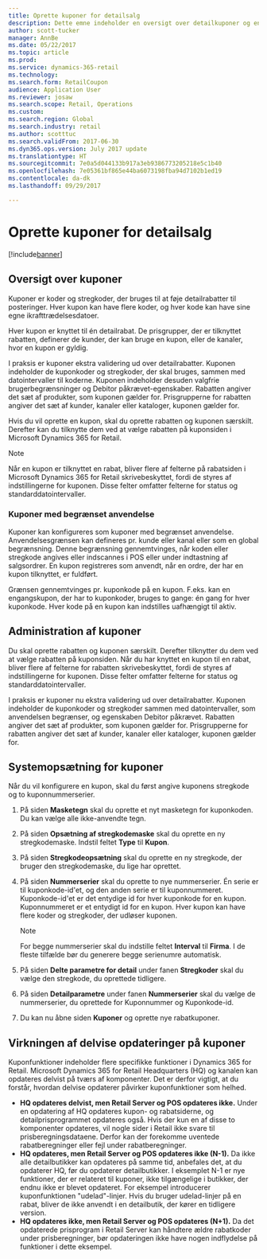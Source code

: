 ```yaml
---
title: Oprette kuponer for detailsalg
description: Dette emne indeholder en oversigt over detailkuponer og en beskrivelse af, hvordan de konfigureres.
author: scott-tucker
manager: AnnBe
ms.date: 05/22/2017
ms.topic: article
ms.prod: 
ms.service: dynamics-365-retail
ms.technology: 
ms.search.form: RetailCoupon
audience: Application User
ms.reviewer: josaw
ms.search.scope: Retail, Operations
ms.custom: 
ms.search.region: Global
ms.search.industry: retail
ms.author: scotttuc
ms.search.validFrom: 2017-06-30
ms.dyn365.ops.version: July 2017 update
ms.translationtype: HT
ms.sourcegitcommit: 7e0a5d044133b917a3eb9386773205218e5c1b40
ms.openlocfilehash: 7e05361bf865e44ba6073198fba94d7102b1ed19
ms.contentlocale: da-dk
ms.lasthandoff: 09/29/2017

---
```


# <a name="create-coupons-for-retail-sales"></a>Oprette kuponer for detailsalg

[!include[banner](includes/banner.md)]


## <a name="overview-of-coupons"></a>Oversigt over kuponer

Kuponer er koder og stregkoder, der bruges til at føje detailrabatter til posteringer. Hver kupon kan have flere koder, og hver kode kan have sine egne ikrafttrædelsesdatoer. 

Hver kupon er knyttet til én detailrabat. De prisgrupper, der er tilknyttet rabatten, definerer de kunder, der kan bruge en kupon, eller de kanaler, hvor en kupon er gyldig. 

I praksis er kuponer ekstra validering ud over detailrabatter. Kuponen indeholder de kuponkoder og stregkoder, der skal bruges, sammen med datointervaller til koderne. Kuponen indeholder desuden valgfrie brugerbegrænsninger og Debitor påkrævet-egenskaber. Rabatten angiver det sæt af produkter, som kuponen gælder for. Prisgrupperne for rabatten angiver det sæt af kunder, kanaler eller kataloger, kuponen gælder for.

Hvis du vil oprette en kupon, skal du oprette rabatten og kuponen særskilt. Derefter kan du tilknytte dem ved at vælge rabatten på kuponsiden i Microsoft Dynamics 365 for Retail. 

> [!NOTE]
> Når en kupon er tilknyttet en rabat, bliver flere af felterne på rabatsiden i Microsoft Dynamics 365 for Retail skrivebeskyttet, fordi de styres af indstillingerne for kuponen. Disse felter omfatter felterne for status og standarddatointervaller.

### <a name="limited-use-coupons"></a>Kuponer med begrænset anvendelse

Kuponer kan konfigureres som kuponer med begrænset anvendelse. Anvendelsesgrænsen kan defineres pr. kunde eller kanal eller som en global begrænsning. Denne begrænsning gennemtvinges, når koden eller stregkode angives eller indscannes i POS eller under indtastning af salgsordrer. En kupon registreres som anvendt, når en ordre, der har en kupon tilknyttet, er fuldført.

Grænsen gennemtvinges pr. kuponkode på en kupon. F.eks. kan en engangskupon, der har to kuponkoder, bruges to gange: én gang for hver kuponkode. Hver kode på en kupon kan indstilles uafhængigt til aktiv.

## <a name="managing-coupons"></a>Administration af kuponer

Du skal oprette rabatten og kuponen særskilt. Derefter tilknytter du dem ved at vælge rabatten på kuponsiden. Når du har knyttet en kupon til en rabat, bliver flere af felterne for rabatten skrivebeskyttet, fordi de styres af indstillingerne for kuponen. Disse felter omfatter felterne for status og standarddatointervaller.  

I praksis er kuponer nu ekstra validering ud over detailrabatter. Kuponen indeholder de kuponkoder og stregkoder sammen med datointervaller, som anvendelsen begrænser, og egenskaben Debitor påkrævet. Rabatten angiver det sæt af produkter, som kuponen gælder for. Prisgrupperne for rabatten angiver det sæt af kunder, kanaler eller kataloger, kuponen gælder for.

## <a name="system-setup-for-coupons"></a>Systemopsætning for kuponer 

Når du vil konfigurere en kupon, skal du først angive kuponens stregkode og to kuponnummerserier. 

1.  På siden **Masketegn** skal du oprette et nyt masketegn for kuponkoden. Du kan vælge alle ikke-anvendte tegn.
2.  På siden **Opsætning af stregkodemaske** skal du oprette en ny stregkodemaske. Indstil feltet **Type** til **Kupon**.
3.  På siden **Stregkodeopsætning** skal du oprette en ny stregkode, der bruger den stregkodemaske, du lige har oprettet.
4.  På siden **Nummerserier** skal du oprette to nye nummerserier. Én serie er til kuponkode-id'et, og den anden serie er til kuponnummeret. Kuponkode-id'et er det entydige id for hver kuponkode for en kupon. Kuponnummeret er et entydigt id for en kupon. Hver kupon kan have flere koder og stregkoder, der udløser kuponen.

    > [!NOTE]
    > For begge nummerserier skal du indstille feltet **Interval** til **Firma**. I de fleste tilfælde bør du generere begge serienumre automatisk.

5.  På siden **Delte parametre for detail** under fanen **Stregkoder** skal du vælge den stregkode, du oprettede tidligere.
6.  På siden **Detailparametre** under fanen **Nummerserier** skal du vælge de nummerserier, du oprettede for Kuponnummer og Kuponkode-id.
7.  Du kan nu åbne siden **Kuponer** og oprette nye rabatkuponer.

## <a name="the-effect-of-partial-updates-on-coupons"></a>Virkningen af delvise opdateringer på kuponer

Kuponfunktioner indeholder flere specifikke funktioner i Dynamics 365 for Retail. Microsoft Dynamics 365 for Retail Headquarters (HQ) og kanalen kan opdateres delvist på tværs af komponenter. Det er derfor vigtigt, at du forstår, hvordan delvise opdaterer påvirker kuponfunktioner som helhed.

- **HQ opdateres delvist, men Retail Server og POS opdateres ikke.** Under en opdatering af HQ opdateres kupon- og rabatsiderne, og detailprisprogrammet opdateres også. Hvis der kun en af disse to komponenter opdateres, vil nogle sider i Retail ikke svare til prisberegningsdataene. Derfor kan der forekomme uventede rabatberegninger eller fejl under rabatberegninger.
- **HQ opdateres, men Retail Server og POS opdateres ikke (N-1).** Da ikke alle detailbutikker kan opdateres på samme tid, anbefales det, at du opdaterer HQ, før du opdaterer detailbutikker. I eksemplet N-1 er nye funktioner, der er relateret til kuponer, ikke tilgængelige i butikker, der endnu ikke er blevet opdateret. For eksempel introducerer kuponfunktionen "udelad"-linjer. Hvis du bruger udelad-linjer på en rabat, bliver de ikke anvendt i en detailbutik, der kører en tidligere version.
- **HQ opdateres ikke, men Retail Server og POS opdateres (N+1).** Da det opdaterede prisprogram i Retail Server kan håndtere ældre rabatkoder under prisberegninger, bør opdateringen ikke have nogen indflydelse på funktioner i dette eksempel.

